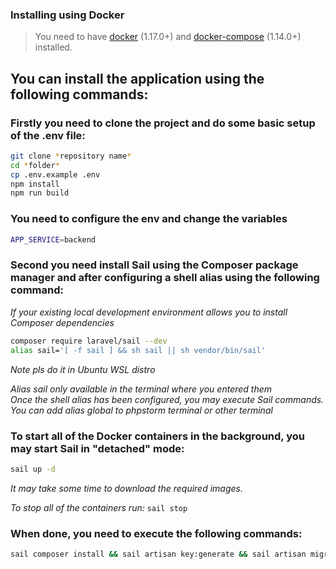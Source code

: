 ### Installing using Docker

> You need to have [docker](http://www.docker.com) (1.17.0+) and
> [docker-compose](https://docs.docker.com/compose/install/) (1.14.0+) installed.

## You can install the application using the following commands:

### Firstly you need to clone the project and do some basic setup of the .env file:

```sh
git clone *repository name*
cd *folder*
cp .env.example .env
npm install
npm run build
```

### You need to configure the env and change the variables

```sh
APP_SERVICE=backend
```

### Second you need install Sail using the Composer package manager and after configuring a shell alias using the following command:

_If your existing local development environment allows you to install Composer dependencies_

```sh
composer require laravel/sail --dev
alias sail='[ -f sail ] && sh sail || sh vendor/bin/sail'
```

*Note pls do it in Ubuntu WSL distro*

_Alias sail only available in the terminal where you entered them_
<br>
_Once the shell alias has been configured, you may execute Sail commands._
<br>
_You can add alias global to phpstorm terminal or other terminal_

### To start all of the Docker containers in the background, you may start Sail in "detached" mode:

```sh
sail up -d
```

_It may take some time to download the required images._

_To stop all of the containers run:_ `sail stop`


### When done, you need to execute the following commands:

```sh
sail composer install && sail artisan key:generate && sail artisan migrate && sail artisan storage:link && sail artisan db:seed
```

